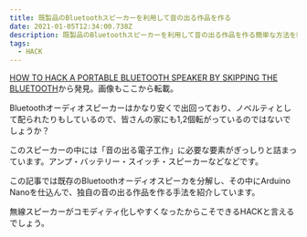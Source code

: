 ```yaml
---
title: 既製品のBluetoothスピーカーを利用して音の出る作品を作る
date: 2021-01-05T12:34:00.738Z
description: 既製品のBluetoothスピーカーを利用して音の出る作品を作る簡単な方法を紹介します。
tags:
  - HACK
---
```

[HOW TO HACK A PORTABLE BLUETOOTH SPEAKER BY SKIPPING THE BLUETOOTH](https://hackaday.com/2020/02/04/how-to-hack-a-portable-bluetooth-speaker-by-skipping-the-bluetooth/)から発見。画像もここから転載。

Bluetoothオーディオスピーカーはかなり安くで出回っており、ノベルティとして配られたりもしているので、皆さんの家にも1,2個転がっているのではないでしょうか？

このスピーカーの中には「音の出る電子工作」に必要な要素がぎっしりと詰まっています。アンプ・バッテリー・スイッチ・スピーカーなどなどです。

この記事では既存のBluetoothオーディオスピーカを分解し、その中にArduino Nanoを仕込んで、独自の音の出る作品を作る手法を紹介しています。

無線スピーカーがコモディティ化しやすくなったからこそできるHACKと言えるでしょう。
